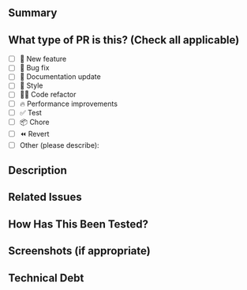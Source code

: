 ## Summary

<!-- Provide a brief description of what your changes are about -->

## What type of PR is this? (Check all applicable)
  - [ ] 🍕 New feature
  - [ ] 🐛 Bug fix
  - [ ] 📝 Documentation update
  - [ ] 🎨 Style
  - [ ] 👷‍♂️ Code refactor
  - [ ] 🔥 Performance improvements
  - [ ] ✅ Test
  - [ ] 📦 Chore
  - [ ] ⏪ Revert
  - [ ] Other (please describe):

## Description

<!-- Describe your changes in detail.-->

## Related Issues

<!-- If this PR addresses or is related to any issue, provide the issue(s) number(s) here. -->

## How Has This Been Tested?

<!-- Describe the tests that you ran to verify your changes. Provide instructions so we can reproduce. -->

## Screenshots (if appropriate)

<!-- Add any screenshots that might be helpful to understand the changes. -->

## Technical Debt

<!-- Describe any technical debt introduced or addressed in this PR. 
     Technical debt includes things like temporary fixes, workarounds, 
     or items that require future refactoring or improvements. -->
